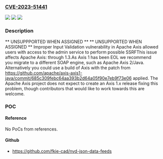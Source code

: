 ### [CVE-2023-51441](https://cve.mitre.org/cgi-bin/cvename.cgi?name=CVE-2023-51441)
![](https://img.shields.io/static/v1?label=Product&message=Apache%20Axis&color=blue)
![](https://img.shields.io/static/v1?label=Version&message=0%3C%3D%201.3%20&color=brighgreen)
![](https://img.shields.io/static/v1?label=Vulnerability&message=CWE-20%20Improper%20Input%20Validation&color=brighgreen)

### Description

** UNSUPPPORTED WHEN ASSIGNED ** ** UNSUPPORTED WHEN ASSIGNED ** Improper Input Validation vulnerability in Apache Axis allowed users with access to the admin service to perform possible SSRFThis issue affects Apache Axis: through 1.3.As Axis 1 has been EOL we recommend you migrate to a different SOAP engine, such as Apache Axis 2/Java. Alternatively you could use a build of Axis with the patch from  https://github.com/apache/axis-axis1-java/commit/685c309febc64aa393b2d64a05f90e7eb9f73e06  applied. The Apache Axis project does not expect to create an Axis 1.x release fixing this problem, though contributors that would like to work towards this are welcome.

### POC

#### Reference
No PoCs from references.

#### Github
- https://github.com/fkie-cad/nvd-json-data-feeds


